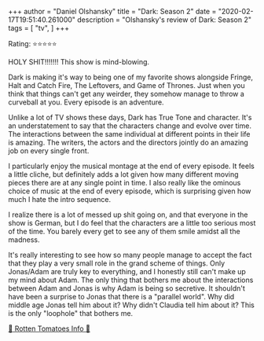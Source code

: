 +++
author = "Daniel Olshansky"
title = "Dark: Season 2"
date = "2020-02-17T19:51:40.261000"
description = "Olshansky's review of Dark: Season 2"
tags = [
    "tv",
]
+++

Rating: ⭐⭐⭐⭐⭐

HOLY SHIT!!!!!!! This show is mind-blowing.

Dark is making it's way to being one of my favorite shows alongside Fringe, Halt and Catch Fire, The Leftovers, and Game of Thrones. Just when you think that things can't get any weirder, they somehow manage to throw a curveball at you. Every episode is an adventure.

Unlike a lot of TV shows these days, Dark has True Tone and character. It's an understatement to say that the characters change and evolve over time. The interactions between the same individual at different points in their life is amazing. The writers, the actors and the directors jointly do an amazing job on every single front.

I particularly enjoy the musical montage at the end of every episode. It feels a little cliche, but definitely adds a lot given how many different moving pieces there are at any single point in time. I also really like the ominous choice of music at the end of every episode, which is surprising given how much I hate the intro sequence.

I realize there is a lot of messed up shit going on, and that everyone in the show is German, but I do feel that the characters are a little too serious most of the time. You barely every get to see any of them smile amidst all the madness.

It's really interesting to see how so many people manage to accept the fact that they play a very small role in the grand scheme of things. Only Jonas/Adam are truly key to everything, and I honestly still can't make up my mind about Adam. The only thing that bothers me about the interactions between Adam and Jonas is why Adam is being so secretive. It shouldn't have been a surprise to Jonas that there is a "parallel world". Why did middle age Jonas tell him about it? Why didn't Claudia tell him about it? This is the only "loophole" that bothers me.

[🍅 Rotten Tomatoes Info 🍅](https://www.rottentomatoes.com//tv/dark/s02)